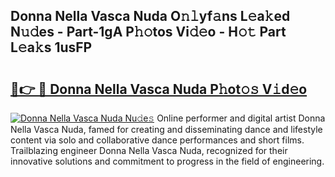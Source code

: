## Donna Nella Vasca Nuda O𝚗𝚕yf𝚊ns L𝚎a𝚔ed N𝚞𝚍es - Part-1gA P𝚑𝚘tos Vi𝚍𝚎o - H𝚘𝚝 Part L𝚎a𝚔s 1usFP

# <h2><a href="http://kf7s29i.oniu.top/?m=Donna+Nella+Vasca+Nuda">🔗👉 🔴 Donna Nella Vasca Nuda P𝚑ot𝚘𝚜 V𝚒d𝚎o</a></h2>

[![Donna Nella Vasca Nuda Nu𝚍e𝚜](https://i.imgur.com/0qMVB7G.gif)](http://kf7s29i.oniu.top/?m=Donna+Nella+Vasca+Nuda)
Online performer and digital artist Donna Nella Vasca Nuda, famed for creating and disseminating dance and lifestyle content via solo and collaborative dance performances and short films. Trailblazing engineer Donna Nella Vasca Nuda, recognized for their innovative solutions and commitment to progress in the field of engineering.  
